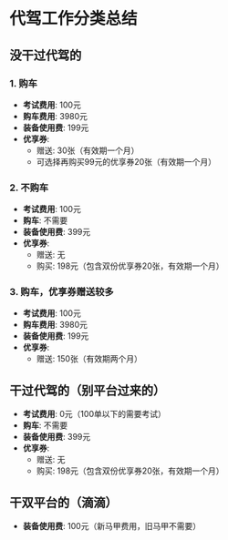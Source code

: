 # 代驾工作分类总结

## 没干过代驾的

### 1. 购车
- **考试费用**: 100元
- **购车费用**: 3980元
- **装备使用费**: 199元
- **优享券**:
  - 赠送: 30张（有效期一个月）
  - 可选择再购买99元的优享券20张（有效期一个月）

### 2. 不购车
- **考试费用**: 100元
- **购车**: 不需要
- **装备使用费**: 399元
- **优享券**:
  - 赠送: 无
  - 购买: 198元（包含双份优享券20张，有效期一个月）

### 3. 购车，优享券赠送较多
- **考试费用**: 100元
- **购车费用**: 3980元
- **装备使用费**: 199元
- **优享券**:
  - 赠送: 150张（有效期两个月）

## 干过代驾的（别平台过来的）
- **考试费用**: 0元（100单以下的需要考试）
- **购车**: 不需要
- **装备使用费**: 399元
- **优享券**:
  - 赠送: 无
  - 购买: 198元（包含双份优享券20张，有效期一个月）

## 干双平台的（滴滴）
- **装备使用费**: 100元（新马甲费用，旧马甲不需要）